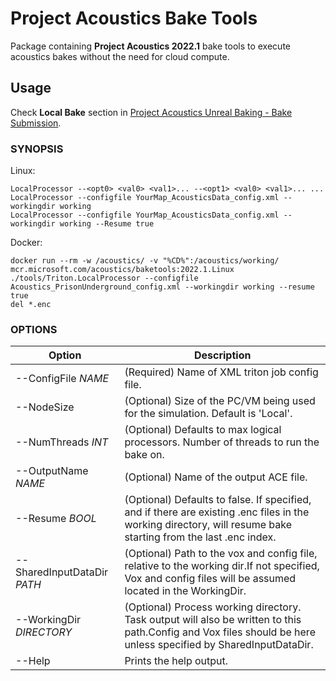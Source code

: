 # Project Acoustics Bake Tools

Package containing **Project Acoustics 2022.1** bake tools to execute acoustics bakes without the need for cloud compute.

## Usage

Check **Local Bake** section in [Project Acoustics Unreal Baking - Bake Submission](../Docs/UnrealEngine/unreal-baking-bake.md).

### SYNOPSIS

Linux:
```
LocalProcessor --<opt0> <val0> <val1>... --<opt1> <val0> <val1>... ...
LocalProcessor --configfile YourMap_AcousticsData_config.xml --workingdir working
LocalProcessor --configfile YourMap_AcousticsData_config.xml --workingdir working --Resume true
```

Docker:
```
docker run --rm -w /acoustics/ -v "%CD%":/acoustics/working/ mcr.microsoft.com/acoustics/baketools:2022.1.Linux ./tools/Triton.LocalProcessor --configfile Acoustics_PrisonUnderground_config.xml --workingdir working --resume true
del *.enc
```

### OPTIONS

| Option                      | Description                                    |
| --------------------------- | ---------------------------------------------- |
| --ConfigFile *NAME*         | (Required) Name of XML triton job config file. |
| --NodeSize                  | (Optional) Size of the PC/VM being used for the simulation. Default is 'Local'. |
| --NumThreads *INT*          | (Optional) Defaults to max logical processors. Number of threads to run the bake on. |
| --OutputName *NAME*         | (Optional) Name of the output ACE file. |
| --Resume *BOOL*             | (Optional) Defaults to false. If specified, and if there are existing .enc files in the working directory, will resume bake starting from the last .enc index. |
| --SharedInputDataDir *PATH* | (Optional) Path to the vox and config file, relative to the working dir.If not specified, Vox and config files will be assumed located in the WorkingDir. |
| --WorkingDir *DIRECTORY*    | (Optional) Process working directory. Task output will also be written to this path.Config and Vox files should be here unless specified by SharedInputDataDir. |
| --Help                      | Prints the help output. |
